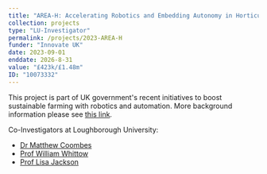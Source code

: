 ```yaml
---
title: "AREA-H: Accelerating Robotics and Embedding Autonomy in Horticulture"
collection: projects
type: "LU-Investigator"
permalink: /projects/2023-AREA-H
funder: "Innovate UK"
date: 2023-09-01
enddate: 2026-8-31
value: "£423k/£1.48m"
ID: "10073332"
---
```


This project is part of UK government's recent initiatives to boost sustainable farming with robotics and automation. More background information please see [this link](https://www.gov.uk/government/news/125m-for-robotics-and-automation-to-boost-sustainable-farming). 

Co-Investigators at Loughborough University: 
* [Dr Matthew Coombes](https://www.lboro.ac.uk/departments/aae/staff/matthew-coombes/)
* [Prof William Whittow](https://www.lboro.ac.uk/departments/meme/staff/william-whittow/)
* [Prof Lisa Jackson](https://www.lboro.ac.uk/departments/aae/staff/lisa-jackson/)


